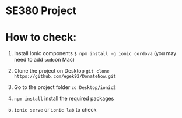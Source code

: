 # SE380 Project 



# How to check:

1) Install Ionic components `$ npm install -g ionic cordova` (you may need to add `sudo`on Mac)

2) Clone the project on Desktop `git clone https://github.com/egek92/DonateNow.git`

3) Go to the project folder `cd Desktop/ionic2`

4) `npm install` install the required packages

5) `ionic serve` or `ionic lab` to check
